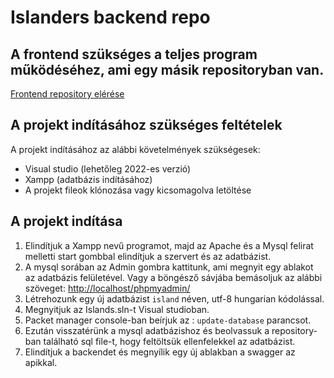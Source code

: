 # Islanders backend repo

## A frontend szükséges a teljes program működéséhez, ami egy másik repositoryban van.

[Frontend repository elérése](https://github.com/fireball90/island_base)

## A projekt indításához szükséges feltételek

A projekt indításához az alábbi követelmények szükségesek:
- Visual studio (lehetőleg 2022-es verzió)
- Xampp (adatbázis indításához)
- A projekt fileok klónozása vagy kicsomagolva letöltése

## A projekt indítása

1. Elindítjuk a Xampp nevű programot, majd az Apache és a Mysql felirat melletti start gombbal elindítjuk a szervert és az adatbázist.
2. A mysql sorában az Admin gombra kattitunk, ami megnyit egy ablakot az adatbázis felületével. Vagy a böngésző sávjába bemásoljuk az alábbi szöveget: [http://localhost/phpmyadmin/](http://localhost/phpmyadmin/)
3. Létrehozunk egy új adatbázist `island` néven, utf-8 hungarian kódolással.
4. Megnyitjuk az Islands.sln-t Visual studioban.
5. Packet manager console-ban beírjuk az : `update-database` parancsot.
6. Ezután visszatérünk a mysql adatbázishoz és beolvassuk a repository-ban található sql file-t, hogy feltöltsük ellenfelekkel az adatbázist.
7. Elindítjuk a backendet és megnyílik egy új ablakban a swagger az apikkal.



